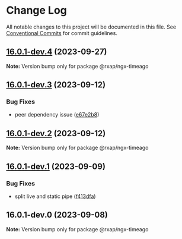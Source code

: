 # Change Log

All notable changes to this project will be documented in this file.
See [Conventional Commits](https://conventionalcommits.org) for commit guidelines.

## [16.0.1-dev.4](https://gitlab.com/rxap/packages/compare/@rxap/ngx-timeago@16.0.1-dev.3...@rxap/ngx-timeago@16.0.1-dev.4) (2023-09-27)

**Note:** Version bump only for package @rxap/ngx-timeago

## [16.0.1-dev.3](https://gitlab.com/rxap/packages/compare/@rxap/ngx-timeago@16.0.1-dev.2...@rxap/ngx-timeago@16.0.1-dev.3) (2023-09-12)

### Bug Fixes

- peer dependency issue ([e67e2b8](https://gitlab.com/rxap/packages/commit/e67e2b8eb884b598536d16c2c544a9ad9be5b53e))

## [16.0.1-dev.2](https://gitlab.com/rxap/packages/compare/@rxap/ngx-timeago@16.0.1-dev.1...@rxap/ngx-timeago@16.0.1-dev.2) (2023-09-12)

**Note:** Version bump only for package @rxap/ngx-timeago

## [16.0.1-dev.1](https://gitlab.com/rxap/packages/compare/@rxap/ngx-timeago@16.0.1-dev.0...@rxap/ngx-timeago@16.0.1-dev.1) (2023-09-09)

### Bug Fixes

- split live and static pipe ([f413dfa](https://gitlab.com/rxap/packages/commit/f413dfa9df8cf99b5a3f079cbb682a20d57e2f30))

## 16.0.1-dev.0 (2023-09-08)

**Note:** Version bump only for package @rxap/ngx-timeago
